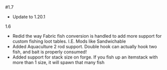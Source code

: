 #1.7
- Update to 1.20.1

1.6
- Redid the way Fabric fish conversion is handled to add more support for custom fishing loot tables. I.E. Mods like Sandwichable
- Added Aquaculture 2 rod support. Double hook can actually hook two fish, and bait is properly consumed!
- Added support for stack size on forge. If you fish up an itemstack with more than 1 size, it will spawn that many fish